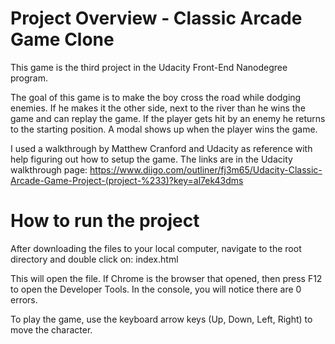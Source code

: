 # Project Overview - Classic Arcade Game Clone

This game is the third project in the Udacity Front-End Nanodegree program.

The goal of this game is to make the boy cross the road while dodging enemies. If he makes it the other side, next to the river
than he wins the game and can replay the game. If the player gets hit by an enemy he returns to the starting position. A modal shows up when the player wins the game.

I used a walkthrough by Matthew Cranford and Udacity as reference with help figuring out how to setup the game. The links are in the Udacity walkthrough page: https://www.diigo.com/outliner/fj3m65/Udacity-Classic-Arcade-Game-Project-(project-%233)?key=al7ek43dms

# How to run the project

After downloading the files to your local computer, navigate to the root directory and double click on: index.html

This will open the file. If Chrome is the browser that opened, then press F12 to open the Developer Tools. In the console, you will notice there are 0 errors.

To play the game, use the keyboard arrow keys (Up, Down, Left, Right) to move the character.
